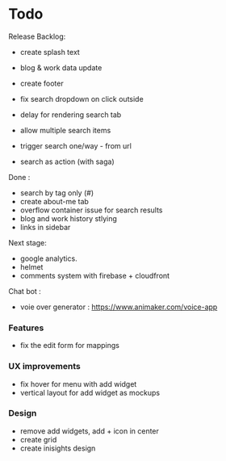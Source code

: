 # Todo

Release Backlog:

- create splash text

- blog & work data update
- create footer
- fix search dropdown on click outside
- delay for rendering search tab

- allow multiple search items
- trigger search one/way - from url
- search as action (with saga)

Done :

- search by tag only (#)
- create about-me tab
- overflow container issue for search results
- blog and work history stlying
- links in sidebar

Next stage:

- google analytics.
- helmet
- comments system with firebase + cloudfront

Chat bot :

- voie over generator : https://www.animaker.com/voice-app

### Features

- fix the edit form for mappings

### UX improvements

- fix hover for menu with add widget
- vertical layout for add widget as mockups

### Design

- remove add widgets, add + icon in center
- create grid
- create inisights design
